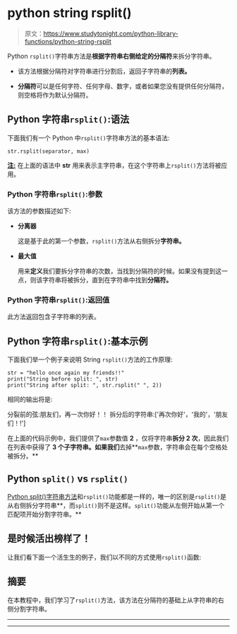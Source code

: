 # python string rsplit()

> 原文：<https://www.studytonight.com/python-library-functions/python-string-rsplit>

Python `rsplit()`字符串方法是**根据字符串右侧给定的分隔符**来拆分字符串。

*   该方法根据分隔符对字符串进行分割后，返回子字符串的**列表。**

*   **分隔符**可以是任何字符、任何字母、数字，或者如果您没有提供任何分隔符，则空格将作为默认分隔符。

## Python 字符串`rsplit()`:语法

下面我们有一个 Python 中`rsplit()`字符串方法的基本语法:

```
str.rsplit(separator, max)
```

<u>**注:**</u> 在上面的语法中 **str** 用来表示主字符串，在这个字符串上`rsplit()`方法将被应用。

### Python 字符串`rsplit()`:参数

该方法的参数描述如下:

*   **分离器**

    这是基于此的第一个参数，`rsplit()`方法从右侧拆分**字符串。**

*   **最大值**

    用来**定义**我们要拆分字符串的次数，当找到分隔符的时候。如果没有提到这一点，则该字符串将被拆分，直到在字符串中找到**分隔符。**

### Python 字符串`rsplit()`:返回值

此方法返回包含子字符串的列表。

## Python 字符串`rsplit()`:基本示例

下面我们举一个例子来说明 String `rsplit()`方法的工作原理:

```
str = "hello once again my friends!!"
print("String before split: ", str)
print("String after split: ", str.rsplit(" ", 2))
```

相同的输出将是:

分裂前的弦:朋友们，再一次你好！！
拆分后的字符串:['再次你好'，'我的'，'朋友们！!']

在上面的代码示例中，我们提供了`max`参数值 **2** ，仅将字符串**拆分 2 次**，因此我们在列表中获得了 **3 个子字符串。如果我们**去掉**`max`参数，字符串会在每个空格处被拆分。**

## Python `split()` vs `rsplit()`

[Python split()字符串方法](https://www.studytonight.com/python-library-functions/python-string-split)和`rsplit()`功能都是一样的，唯一的区别是`rsplit()`是从右侧拆分字符串**，而`split()`则不是这样。`split()`功能从左侧开始从第一个匹配项开始分割字符串。**

## 是时候活出榜样了！

让我们看下面一个活生生的例子，我们以不同的方式使用`rsplit()`函数:

## 摘要

在本教程中，我们学习了`rsplit()`方法，该方法在分隔符的基础上从字符串的右侧分割字符串。

* * *

* * *
